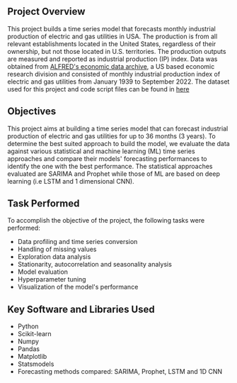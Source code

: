 ## Project Overview
This project builds a time series model that forecasts monthly industrial production of electric and gas utilities in USA. The production is from all relevant establishments located in the United States, regardless of their ownership, but not those located in U.S. territories. The production outputs are measured and reported as industrial production (IP) index. Data was obtained from [ALFRED's economic data archive](https://fred.stlouisfed.org/series/IPG2211A2N), a US based economic research division and consisted of monthly industrial production index of electric and gas utilities from January 1939 to September 2022. The dataset used for this project and code script files can be found in [here](https://github.com/Popseli/Forecasting-Industrial-Production-of-Electric-and-Gas-Utilities)
## Objectives
This project aims at building a time series model that can forecast industrial production of electric and gas utilities for up to 36 months (3 years). To determine the best suited approach to build the model, we evaluate the data against various statistical and machine learning (ML) time series approaches and compare their models' forecasting performances to identify the one with the best performance. The statistical approaches evaluated are SARIMA and Prophet while those of ML are based on deep learning (i.e LSTM and 1 dimensional CNN).
## Task Performed
To accomplish the objective of the project, the following tasks were performed:
- Data profiling and time series conversion
- Handling of missing values
- Exploration data analysis
- Stationarity, autocorrelation and seasonality analysis
- Model evaluation
- Hyperparameter tuning
- Visualization of the model's performance
## Key Software and Libraries Used
* Python
* Scikit-learn
* Numpy
* Pandas
* Matplotlib
* Statsmodels
* Forecasting methods compared: SARIMA, Prophet, LSTM and 1D CNN

